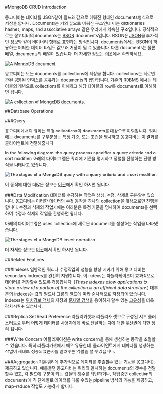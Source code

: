 #MongoDB CRUD Introduction

몽고디비는 데이터를 JSON같이 필드와 값으로 이뤄진 형태인 documents형식으로 저장을 합니다.  Documents는 키와 값으로 아뤄진 구조인데 이는 dictionaries, hashes, maps, and associative arrays 같은 우리에게 익숙한 구조입니다.
정식적으로는 몽고디비의 documents는 [BSON](http://docs.mongodb.org/manual/reference/glossary/#term-bson) documents입니다. BSON은 [JSON](http://docs.mongodb.org/manual/reference/glossary/#term-json)을 추가적인 정보와 같이 바이너리 형태로 표현하는 방식입니다. documents에서는 BSON이 허용하는 어떠한 데이터 타입도 값으러 저장이 될 수 있습니다. 다른 documents는 물론 배열, documents의 배열이 있습니다. 더 자세한 정보는 [이곳](http://docs.mongodb.org/manual/core/document/)에서 확인하세요.

![A MongoDB document.](http://docs.mongodb.org/manual/_images/crud-annotated-document.png)


몽고디비는 모든 documents를 collections에 저장을 합니다. collections는 서로연관된 공통된 인덱스를 공유하는 documents의 집단입니다. 기존의 RDBMS 에서는 테이블의 개념으로 collections를 이해하고 해당 테이블의 row를 documents로 이해하면 됩니다.

![A collection of MongoDB documents.](http://docs.mongodb.org/manual/_images/crud-annotated-collection.png)



##Database Operations

###Query

몽고디비에서의 쿼리는 특정 collections의 documents를 대상으로 이뤄집니다. 쿼리에는 documents를 구부분짓는  특정 기준, 또는 조건을 명시하고 몽고디비는 이 결과를 클라이언트에 전달해줍니다.

In the following diagram, the query process specifies a query criteria and a sort modifier:
아래의 다이어그램은 쿼리에 기준을 명시하고 정렬를 진행하는 진행 방식을 나태나고 있습니다.

![The stages of a MongoDB query with a query criteria and a sort modifier.](http://docs.mongodb.org/manual/_images/crud-query-stages.png)

이 동작에 대한 더많은 정보는 [이곳](http://docs.mongodb.org/manual/core/read-operations-introduction/)에서 확인 하시면 됩니다.


###Data Modification
데이터를 수정하는 작업은 생성, 수정, 삭제로 구분할수 있습니다. 몽고디비는 이러한 데이터의 수정 동작을 하나의 collection을 대상으로만 진행을 합니다. 수정과 삭제의 작업시에는 여러분은 특정 기준을 명시하여 documents를 선택하여 수정과 삭제의 작업을 진행하면 됩니다.

아래의 다이어그램은 uses collection에 새로운 document를 생성하는 작업을 나타냈습니다.

![The stages of a MongoDB insert operation.](http://docs.mongodb.org/manual/_images/crud-insert-stages.png)

더 자세한 정보는 [이곳](http://docs.mongodb.org/manual/core/write-operations-introduction/)에서 확인 하시면 됩니다.

##Related Features

###Indexes
일반적인 쿼리나 수정작업의 성능을 향상 시키기 위해 몽고 디비는 secondary indexes를 완전히 지원합니다. 이 indexs는 어플리케이션이 효과적으로 데이터를 저장할수 있도록 허용합니다. (*These indexes allow applications to store a view of a portion of the collection in an efficient data structure.*)
대부분의 indexes는 값의 필드나 그룹의 필드에 따라  순차적으로 저장되어 있습니다. indexes는 [위치정보 객체](http://docs.mongodb.org/manual/applications/geospatial-indexes/)의 저장과 [문자열 검색](http://docs.mongodb.org/manual/core/index-text/)을 용이하게 할수 있는  [고유성](http://docs.mongodb.org/manual/core/crud-introduction/)을 더욱 강화시킬수 있습니다.

###Replica Set Read Preference
리플리카셋과 리플리카 셋으로 구성된 샤드 클러스터트로 부터 어떻게 데이터를 사용자에게 바로 전달하는 지에 대한 [우선권](http://docs.mongodb.org/manual/core/read-preference/#replica-set-read-preference)에 대한 정의 입니다.

###Write Concern
어플리케이션은 write concern을 통해 생성하는 동작을 조절할 수 있습니다. 특히 리플리카셋에서 매우 유용한데, 클라이언트에게  데이터를 생성하는 작업이 제대로 성공되었는지를 알려주는 역활을 할 수있습니다.

###Aggregation
기본쿼리에 추가적으로 데이터를 추출할수 있는 기능을 몽고디비는 제공하고 있습니다. 예를들면 몽고디비는 쿼리와 일치하는 documents의 갯수를 전달할수 있고, 각 필드에 구분이 되는 값들의 갯수를 리턴하거나, 작업중인 collection의 documents에 각 단계별로 데이터를 다룰 수있는 pipeline 방식의 기능을 제공하고, map-reduce 작업도 가능하게 합니다.